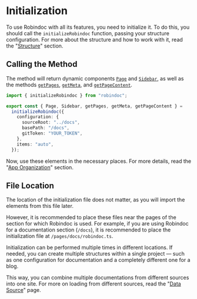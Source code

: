 # Initialization

To use Robindoc with all its features, you need to initialize it. To do this, you should call the `initializeRobindoc` function, passing your structure configuration. For more about the structure and how to work with it, read the "[Structure](../structure/README.md)" section.

## Calling the Method

The method will return dynamic components [`Page`](../customization/elements/page.md) and [`Sidebar`](../customization/elements/sidebar.md), as well as the methods [`getPages`](../customization/tools/get-pages.md), [`getMeta`](../customization/tools/get-meta.md), and [`getPageContent`](../customization/tools/get-page-content.md).

```ts
import { initializeRobindoc } from "robindoc";

export const { Page, Sidebar, getPages, getMeta, getPageContent } =
  initializeRobindoc({
    configuration: {
      sourceRoot: "../docs",
      basePath: "/docs",
      gitToken: "YOUR_TOKEN",
    },
    items: "auto",
  });
```

Now, use these elements in the necessary places. For more details, read the "[App Organization](./app-organization/README.md)" section.

## File Location

The location of the initialization file does not matter, as you will import the elements from this file later.

However, it is recommended to place these files near the pages of the section for which Robindoc is used. For example, if you are using Robindoc for a documentation section (`/docs`), it is recommended to place the initialization file at `/pages/docs/robindoc.ts`.

Initialization can be performed multiple times in different locations. If needed, you can create multiple structures within a single project — such as one configuration for documentation and a completely different one for a blog.

This way, you can combine multiple documentations from different sources into one site. For more on loading from different sources, read the "[Data Source](../structure/data-source.md)" page.
